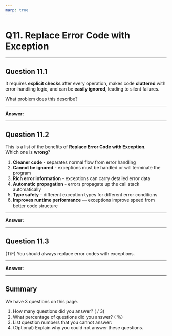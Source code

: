 ```yaml
---
marp: true
---
```


# Q11. Replace Error Code with Exception

---

## Question 11.1

It requires **explicit checks** after every operation, makes code **cluttered** with error-handling logic, and can be **easily ignored**, leading to silent failures.  

What problem does this describe?

---

**Answer:**


---

## Question 11.2

This is a list of the benefits of **Replace Error Code with Exception**.  
Which one is **wrong**?

1. **Cleaner code** - separates normal flow from error handling
2. **Cannot be ignored** - exceptions must be handled or will terminate the program
3. **Rich error information** - exceptions can carry detailed error data
4. **Automatic propagation** - errors propagate up the call stack automatically
5. **Type safety** - different exception types for different error conditions
6. **Improves runtime performance** — exceptions improve speed from better code structure

---

**Answer:**


---

## Question 11.3

(T/F) You should always replace error codes with exceptions.

---

**Answer:**


---

## Summary

We have 3 questions on this page.

1. How many questions did you answer? ( / 3)
2. What percentage of questions did you answer? (  %)
3. List question numbers that you cannot answer:
4. (Optional) Explain why you could not answer these questions.
